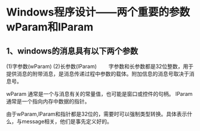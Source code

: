 # Windows程序设计——两个重要的参数wParam和lParam

## 1、windows的消息具有以下两个参数
(1)字参数(wParam)
(2)长参数(lParam)
　　字参数和长参数都是32位整数，用于提供消息的附带消息，是消息传递过程中参数的载体。附加信息的消息号取决于消息号。


wParam 通常是一个与消息有关的常量值，也可能是窗口或控件的句柄。
lParam 通常是一个指向内存中数据的指针。

由于wParam,lParam和指针都是32位的，需要时可以强制类型转换。具体表示什么，与message相关，他们是事先定义好的。















